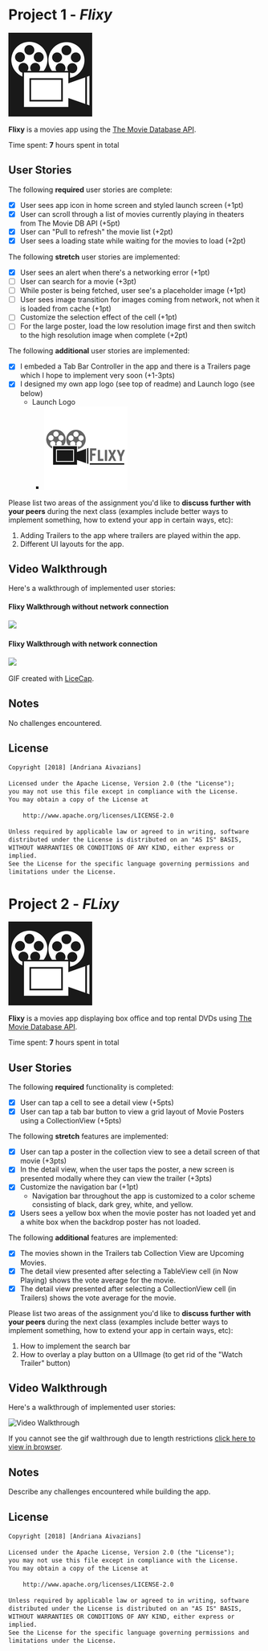 # Project 1 - *Flixy*

![Logo](https://github.com/Aaivazi000/Flixy/blob/master/Icon-App-83.5x83.5%402x.png)

**Flixy** is a movies app using the [The Movie Database API](http://docs.themoviedb.apiary.io/#).

Time spent: **7** hours spent in total

## User Stories

The following **required** user stories are complete:

- [x] User sees app icon in home screen and styled launch screen (+1pt)
- [x] User can scroll through a list of movies currently playing in theaters from The Movie DB API (+5pt)
- [x] User can "Pull to refresh" the movie list (+2pt)
- [x] User sees a loading state while waiting for the movies to load (+2pt)

The following **stretch** user stories are implemented:

- [x] User sees an alert when there's a networking error (+1pt)
- [ ] User can search for a movie (+3pt)
- [ ] While poster is being fetched, user see's a placeholder image (+1pt)
- [ ] User sees image transition for images coming from network, not when it is loaded from cache (+1pt)
- [ ] Customize the selection effect of the cell (+1pt)
- [ ] For the large poster, load the low resolution image first and then switch to the high resolution image when complete (+2pt)

The following **additional** user stories are implemented:

- [x] I embeded a Tab Bar Controller in the app and there is a Trailers page which I hope to implement very soon (+1-3pts)
- [x] I designed my own app logo (see top of readme) and Launch logo (see below)
    - Launch Logo
        - ![Launch Logo](https://github.com/Aaivazi000/Flixy/blob/master/Icon-App-83.5x83.5%402x%20copy.png)

Please list two areas of the assignment you'd like to **discuss further with your peers** during the next class (examples include better ways to implement something, how to extend your app in certain ways, etc):

1. Adding Trailers to the app where trailers are played within the app.
2. Different UI layouts for the app.

## Video Walkthrough

Here's a walkthrough of implemented user stories:

#### Flixy Walkthrough without network connection
<img src='https://i.imgur.com/cFdHRir.gif' />

#### Flixy Walkthrough with network connection
<img src='https://i.imgur.com/pZKTE18.gif' />

GIF created with [LiceCap](http://www.cockos.com/licecap/).

## Notes

No challenges encountered.

## License

    Copyright [2018] [Andriana Aivazians]

    Licensed under the Apache License, Version 2.0 (the "License");
    you may not use this file except in compliance with the License.
    You may obtain a copy of the License at

        http://www.apache.org/licenses/LICENSE-2.0

    Unless required by applicable law or agreed to in writing, software
    distributed under the License is distributed on an "AS IS" BASIS,
    WITHOUT WARRANTIES OR CONDITIONS OF ANY KIND, either express or implied.
    See the License for the specific language governing permissions and
    limitations under the License.
    
# Project 2 - *FLixy*

![Logo](https://github.com/Aaivazi000/Flixy/blob/master/Icon-App-83.5x83.5%402x.png)

**Flixy** is a movies app displaying box office and top rental DVDs using [The Movie Database API](http://docs.themoviedb.apiary.io/#).

Time spent: **7** hours spent in total

## User Stories

The following **required** functionality is completed:

- [x] User can tap a cell to see a detail view (+5pts)
- [x] User can tap a tab bar button to view a grid layout of Movie Posters using a CollectionView (+5pts)

The following **stretch** features are implemented:

- [x] User can tap a poster in the collection view to see a detail screen of that movie (+3pts)
- [x] In the detail view, when the user taps the poster, a new screen is presented modally where they can view the trailer (+3pts)
- [x] Customize the navigation bar (+1pt)
    - Navigation bar throughout the app is customized to a color scheme consisting of black, dark grey, white, and yellow.
- [x] Users sees a yellow box when the movie poster has not loaded yet and a white box when the backdrop poster has not loaded.

The following **additional** features are implemented:

- [x] The movies shown in the Trailers tab Collection View are Upcoming Movies.
- [x] The detail view presented after selecting a TableView cell (in Now Playing) shows the vote average for the movie.
- [x] The detail view presented after selecting a CollectionView cell (in Trailers) shows the vote average for the movie.

Please list two areas of the assignment you'd like to **discuss further with your peers** during the next class (examples include better ways to implement something, how to extend your app in certain ways, etc):

1. How to implement the search bar
2. How to overlay a play button on a UIImage (to get rid of the "Watch Trailer" button)

## Video Walkthrough

Here's a walkthrough of implemented user stories:

<img src='https://i.imgur.com/Nh2buqV.gif' title='Video Walkthrough' width='' alt='Video Walkthrough' />

If you cannot see the gif walthrough due to length restrictions [click here to view in browser](https://imgur.com/Nh2buqV).

## Notes

Describe any challenges encountered while building the app.

## License

    Copyright [2018] [Andriana Aivazians]

    Licensed under the Apache License, Version 2.0 (the "License");
    you may not use this file except in compliance with the License.
    You may obtain a copy of the License at

        http://www.apache.org/licenses/LICENSE-2.0

    Unless required by applicable law or agreed to in writing, software
    distributed under the License is distributed on an "AS IS" BASIS,
    WITHOUT WARRANTIES OR CONDITIONS OF ANY KIND, either express or implied.
    See the License for the specific language governing permissions and
    limitations under the License.
